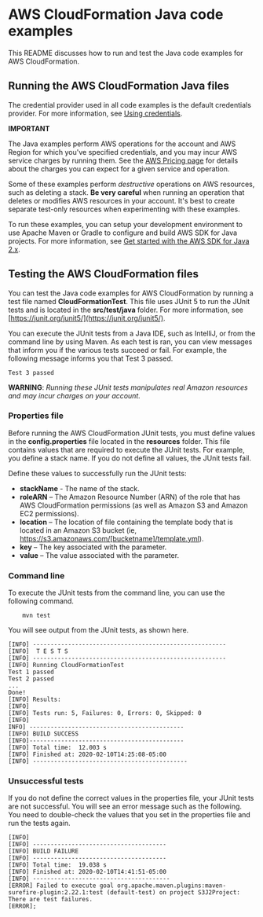 # AWS CloudFormation Java code examples

This README discusses how to run and test the Java code examples for AWS CloudFormation.

## Running the AWS CloudFormation Java files

The credential provider used in all code examples is the default credentials provider. For more information, see [Using credentials](https://docs.aws.amazon.com/sdk-for-java/latest/developer-guide/credentials.html).

**IMPORTANT**

The Java examples perform AWS operations for the account and AWS Region for which you've specified credentials, and you may incur AWS service charges by running them. See the [AWS Pricing page](https://aws.amazon.com/pricing/) for details about the charges you can expect for a given service and operation.

Some of these examples perform *destructive* operations on AWS resources, such as deleting a stack. **Be very careful** when running an operation that deletes or modifies AWS resources in your account. It's best to create separate test-only resources when experimenting with these examples.

To run these examples, you can setup your development environment to use Apache Maven or Gradle to configure and build AWS SDK for Java projects. For more information, 
see [Get started with the AWS SDK for Java 2.x](https://docs.aws.amazon.com/sdk-for-java/latest/developer-guide/get-started.html). 


 ## Testing the AWS CloudFormation files

You can test the Java code examples for AWS CloudFormation by running a test file named **CloudFormationTest**. This file uses JUnit 5 to run the JUnit tests and is located in the **src/test/java** folder. For more information, see [https://junit.org/junit5/](https://junit.org/junit5/).

You can execute the JUnit tests from a Java IDE, such as IntelliJ, or from the command line by using Maven. As each test is ran, you can view messages that inform you if the various tests succeed or fail. For example, the following message informs you that Test 3 passed.

	Test 3 passed

**WARNING**: _Running these JUnit tests manipulates real Amazon resources and may incur charges on your account._

 ### Properties file
Before running the AWS CloudFormation JUnit tests, you must define values in the **config.properties** file located in the **resources** folder. This file contains values that are required to execute the JUnit tests. For example, you define a stack name. If you do not define all values, the JUnit tests fail.

Define these values to successfully run the JUnit tests:

- **stackName** - The name of the stack.  
- **roleARN** – The Amazon Resource Number (ARN) of the role that has AWS CloudFormation permissions (as well as Amazon S3 and Amazon EC2 permissions).
- **location** – The location of file containing the template body that is located in an Amazon S3 bucket (ie, https://s3.amazonaws.com/[bucketname]/template.yml).
- **key** – The key associated with the parameter.
- **value** – The value associated with the parameter.

### Command line
To execute the JUnit tests from the command line, you can use the following command.

		mvn test

You will see output from the JUnit tests, as shown here.

	[INFO] -------------------------------------------------------
	[INFO]  T E S T S
	[INFO] -------------------------------------------------------
	[INFO] Running CloudFormationTest
	Test 1 passed
	Test 2 passed
	...
	Done!
	[INFO] Results:
	[INFO]
	[INFO] Tests run: 5, Failures: 0, Errors: 0, Skipped: 0
	[INFO]
	INFO] --------------------------------------------
	[INFO] BUILD SUCCESS
	[INFO]--------------------------------------------
	[INFO] Total time:  12.003 s
	[INFO] Finished at: 2020-02-10T14:25:08-05:00
	[INFO] --------------------------------------------

### Unsuccessful tests

If you do not define the correct values in the properties file, your JUnit tests are not successful. You will see an error message such as the following. You need to double-check the values that you set in the properties file and run the tests again.

	[INFO]
	[INFO] --------------------------------------
	[INFO] BUILD FAILURE
	[INFO] --------------------------------------
	[INFO] Total time:  19.038 s
	[INFO] Finished at: 2020-02-10T14:41:51-05:00
	[INFO] ---------------------------------------
	[ERROR] Failed to execute goal org.apache.maven.plugins:maven-surefire-plugin:2.22.1:test (default-test) on project S3J2Project:  There are test failures.
	[ERROR];

